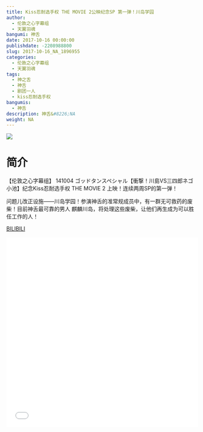 ```yaml
---
title: Kiss忍耐选手权 THE MOVIE 2公映纪念SP 第一弹！川岛学园
author: 
  - 伦敦之心字幕组
  - 天翼羽魂
bangumi: 神舌
date: 2017-10-16 00:00:00
publishdate: -2208988800
slug: 2017-10-16_NA_1896955
categories: 
  - 伦敦之心字幕组
  - 天翼羽魂
tags: 
  - 神之舌
  - 神舌
  - 剧团一人
  - kiss忍耐选手权
bangumis: 
  - 神舌
description: 神舌&#8226;NA
weight: NA
---
```


![](https://i.imgur.com/qkH2oJf.jpg)

# 简介  
【伦敦之心字幕组】 141004 ゴッドタンスペシャル【衝撃！川島VS三四郎ネゴ小池】纪念Kiss忍耐选手权 THE MOVIE 2 上映！连续两周SP的第一弹！


问题儿改正设施——川岛学园！参演神舌的准常规成员中，有一群无可救药的废柴！目前神舌最可靠的男人 麒麟川岛，将处理这些废柴，让他们再生成为可以胜任工作的人！

  [BILIBILI](https://www.bilibili.com/video/av1896955/)


<div class="vcontainer">  <iframe class='video' src="//www.bilibili.com/blackboard/player.html?cid=2929474&aid=1896955" width="100%" height="500" frameborder="0" allowfullscreen="allowfullscreen"></iframe></div>
